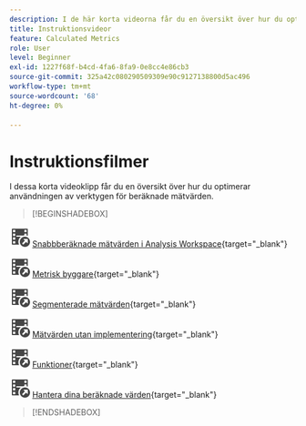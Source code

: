 ```yaml
---
description: I de här korta videorna får du en översikt över hur du optimerar användningen av beräknade värden.
title: Instruktionsvideor
feature: Calculated Metrics
role: User
level: Beginner
exl-id: 1227f68f-b4cd-4fa6-8fa9-0e8cc4e86cb3
source-git-commit: 325a42c080290509309e90c9127138800d5ac496
workflow-type: tm+mt
source-wordcount: '68'
ht-degree: 0%

---
```


# Instruktionsfilmer

I dessa korta videoklipp får du en översikt över hur du optimerar användningen av verktygen för beräknade mätvärden.

>[!BEGINSHADEBOX]

![VideoCheckedOut](/help/assets/icons/VideoCheckedOut.svg) [Snabbberäknade mätvärden i Analysis Workspace](https://experienceleague.adobe.com/docs/analytics-learn/tutorials/components/calculated-metrics/quick-calculated-metrics-in-analysis-workspace.html?lang=sv-SE){target="_blank"}

![VideoCheckedOut](/help/assets/icons/VideoCheckedOut.svg) [Metrisk byggare](https://experienceleague.adobe.com/docs/analytics-learn/tutorials/components/calculated-metrics/calculated-metrics-metric-builder.html?lang=sv-SE){target="_blank"}

![VideoCheckedOut](/help/assets/icons/VideoCheckedOut.svg) [Segmenterade mätvärden](https://experienceleague.adobe.com/docs/analytics-learn/tutorials/components/calculated-metrics/calculated-metrics-segmented-metrics.html?lang=sv-SE){target="_blank"}

![VideoCheckedOut](/help/assets/icons/VideoCheckedOut.svg) [Mätvärden utan implementering](https://experienceleague.adobe.com/docs/analytics-learn/tutorials/components/calculated-metrics/calculated-metrics-implementationless-metrics.html?lang=sv-SE){target="_blank"}

![VideoCheckedOut](/help/assets/icons/VideoCheckedOut.svg) [Funktioner](https://experienceleague.adobe.com/docs/analytics-learn/tutorials/components/calculated-metrics/calculated-metrics-functions.html?lang=sv-SE){target="_blank"}

![VideoCheckedOut](/help/assets/icons/VideoCheckedOut.svg) [Hantera dina beräknade värden](https://experienceleague.adobe.com/docs/analytics-learn/tutorials/components/calculated-metrics/manage-your-calculated-metrics.html?lang=sv-SE){target="_blank"}


>[!ENDSHADEBOX]
